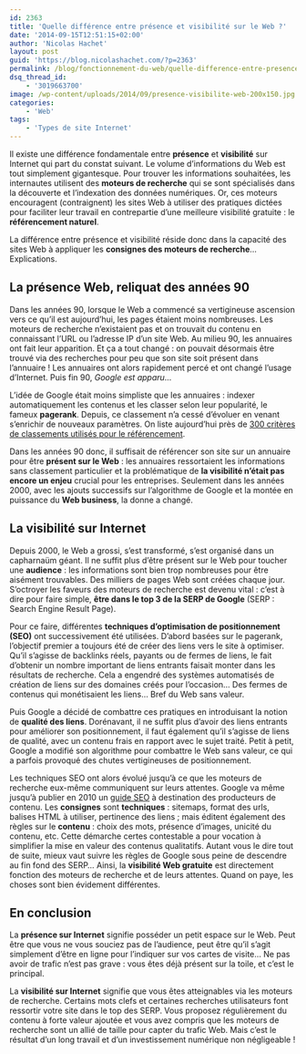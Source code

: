 ```yaml
---
id: 2363
title: 'Quelle différence entre présence et visibilité sur le Web ?'
date: '2014-09-15T12:51:15+02:00'
author: 'Nicolas Hachet'
layout: post
guid: 'https://blog.nicolashachet.com/?p=2363'
permalink: /blog/fonctionnement-du-web/quelle-difference-entre-presence-et-visibilite-sur-le-web/
dsq_thread_id:
    - '3019663700'
image: /wp-content/uploads/2014/09/presence-visibilite-web-200x150.jpg
categories:
    - 'Web'
tags:
    - 'Types de site Internet'
---
```


Il existe une différence fondamentale entre **présence** et **visibilité** sur Internet qui part du constat suivant. Le volume d’informations du Web est tout simplement gigantesque. Pour trouver les informations souhaitées, les internautes utilisent des **moteurs de recherche** qui se sont spécialisés dans la découverte et l’indexation des données numériques. Or, ces moteurs encouragent (contraignent) les sites Web à utiliser des pratiques dictées pour faciliter leur travail en contrepartie d’une meilleure visibilité gratuite : le **référencement naturel**.

La différence entre présence et visibilité réside donc dans la capacité des sites Web à appliquer les **consignes des moteurs de recherche**… Explications.

## La présence Web, reliquat des années 90

Dans les années 90, lorsque le Web a commencé sa vertigineuse ascension vers ce qu’il est aujourd’hui, les pages étaient moins nombreuses. Les moteurs de recherche n’existaient pas et on trouvait du contenu en connaissant l’URL ou l’adresse IP d’un site Web. Au milieu 90, les annuaires ont fait leur apparition. Et ça a tout changé : on pouvait désormais être trouvé via des recherches pour peu que son site soit présent dans l’annuaire ! Les annuaires ont alors rapidement percé et ont changé l’usage d’Internet. Puis fin 90, *Google est apparu*…

L’idée de Google était moins simpliste que les annuaires : indexer automatiquement les contenus et les classer selon leur popularité, le fameux **pagerank**. Depuis, ce classement n’a cessé d’évoluer en venant s’enrichir de nouveaux paramètres. On liste aujourd’hui près de [300 critères de classements utilisés pour le référencement](https://www.nicolashachet.com/blog/seo/seo-google-300-criteres-de-classements-pour-le-referencement/ "SEO Google : 300 critères de classements pour le référencement ?").

Dans les années 90 donc, il suffisait de référencer son site sur un annuaire pour être **présent sur le Web** : les annuaires ressortaient les informations sans classement particulier et la problématique de **la visibilité n’était pas encore un enjeu** crucial pour les entreprises. Seulement dans les années 2000, avec les ajouts successifs sur l’algorithme de Google et la montée en puissance du **Web business**, la donne a changé.

## La visibilité sur Internet

Depuis 2000, le Web a grossi, s’est transformé, s’est organisé dans un capharnaüm géant. Il ne suffit plus d’être présent sur le Web pour toucher une **audience** : les informations sont bien trop nombreuses pour être aisément trouvables. Des milliers de pages Web sont créées chaque jour. S’octroyer les faveurs des moteurs de recherche est devenu vital : c’est à dire pour faire simple, **être dans le top 3 de la SERP de Google** (SERP : Search Engine Result Page).

Pour ce faire, différentes **techniques d’optimisation de positionnement (SEO)** ont successivement été utilisées. D’abord basées sur le pagerank, l’objectif premier a toujours été de créer des liens vers le site à optimiser. Qu’il s’agisse de backlinks réels, payants ou de fermes de liens, le fait d’obtenir un nombre important de liens entrants faisait monter dans les résultats de recherche. Cela a engendré des systèmes automatisés de création de liens sur des domaines créés pour l’occasion… Des fermes de contenus qui monétisaient les liens… Bref du Web sans valeur.

Puis Google a décidé de combattre ces pratiques en introduisant la notion de **qualité des liens**. Dorénavant, il ne suffit plus d’avoir des liens entrants pour améliorer son positionnement, il faut également qu’il s’agisse de liens de qualité, avec un contenu frais en rapport avec le sujet traité. Petit à petit, Google a modifié son algorithme pour combattre le Web sans valeur, ce qui a parfois provoqué des chutes vertigineuses de positionnement.

Les techniques SEO ont alors évolué jusqu’à ce que les moteurs de recherche eux-même communiquent sur leurs attentes. Google va même jusqu’à publier en 2010 un [guide SEO](https://static.googleusercontent.com/media/www.google.com/fr//webmasters/docs/search-engine-optimization-starter-guide.pdf) à destination des producteurs de contenu. Les **consignes** sont **techniques** : sitemaps, format des urls, balises HTML à utiliser, pertinence des liens ; mais éditent également des règles sur le **contenu** : choix des mots, présence d’images, unicité du contenu, etc. Cette démarche certes contestable a pour vocation à simplifier la mise en valeur des contenus qualitatifs. Autant vous le dire tout de suite, mieux vaut suivre les règles de Google sous peine de descendre au fin fond des SERP… Ainsi, la **visibilité Web gratuite** est directement fonction des moteurs de recherche et de leurs attentes. Quand on paye, les choses sont bien évidement différentes.

## En conclusion

La **présence sur Internet** signifie posséder un petit espace sur le Web. Peut être que vous ne vous souciez pas de l’audience, peut être qu’il s’agit simplement d’être en ligne pour l’indiquer sur vos cartes de visite… Ne pas avoir de trafic n’est pas grave : vous êtes déjà présent sur la toile, et c’est le principal.

La **visibilité sur Internet** signifie que vous êtes atteignables via les moteurs de recherche. Certains mots clefs et certaines recherches utilisateurs font ressortir votre site dans le top des SERP. Vous proposez régulièrement du contenu à forte valeur ajoutée et vous avez compris que les moteurs de recherche sont un allié de taille pour capter du trafic Web. Mais c’est le résultat d’un long travail et d’un investissement numérique non négligeable !
